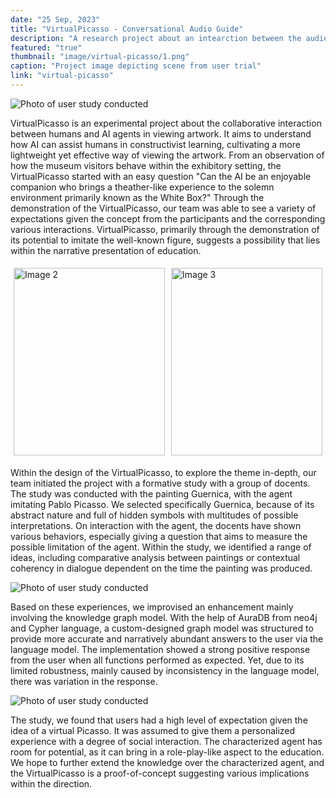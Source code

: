 ```yaml
---
date: "25 Sep, 2023"
title: "VirtualPicasso - Conversational Audio Guide"
description: "A research project about an intearction between the audience and the artwork"
featured: "true"
thumbnail: "image/virtual-picasso/1.png"
caption: "Project image depicting scene from user trial"
link: "virtual-picasso"
---
```


![Photo of user study conducted](/image/virtual-picasso/1.png)

VirtualPicasso is an experimental project about the collaborative interaction between humans and AI agents in viewing artwork. It aims to understand how AI can assist humans in constructivist learning, cultivating a more lightweight yet effective way of viewing the artwork. From an observation of how the museum visitors behave within the exhibitory setting, the VirtualPicasso started with an easy question "Can the AI be an enjoyable companion who brings a theather-like experience to the solemn environment primarily known as the White Box?" Through the demonstration of the VirtualPicasso, our team was able to see a variety of expectations given the concept from the participants and the corresponding various interactions. VirtualPicasso, primarily through the demonstration of its potential to imitate the well-known figure, suggests a possibility that lies within the narrative presentation of education.

<div style="display: flex;">
    <div style="flex: 1; padding: 5px;">
        <img src="/image/virtual-picasso/2.png" alt="Image 2" style="width: 100%; object-fit: cover; height: 300px;">
    </div>
    <div style="flex: 1; padding: 5px;">
        <img src="/image/virtual-picasso/3.png" alt="Image 3" style="width: 100%;
        object-fit: cover; height: 300px;">
    </div>
</div>

Within the design of the VirtualPicasso, to explore the theme in-depth, our team initiated the project with a formative study with a group of docents. The study was conducted with the painting Guernica, with the agent imitating Pablo Picasso. We selected specifically Guernica, because of its abstract nature and full of hidden symbols with multitudes of possible interpretations. On interaction with the agent, the docents have shown various behaviors, especially giving a question that aims to measure the possible limitation of the agent. Within the study, we identified a range of ideas, including comparative analysis between paintings or contextual coherency in dialogue dependent on the time the painting was produced.

![Photo of user study conducted](/image/virtual-picasso/4.png)

Based on these experiences, we improvised an enhancement mainly involving the knowledge graph model. With the help of AuraDB from neo4j and Cypher language, a custom-designed graph model was structured to provide more accurate and narratively abundant answers to the user via the language model. The implementation showed a strong positive response from the user when all functions performed as expected. Yet, due to its limited robustness, mainly caused by inconsistency in the language model, there was variation in the response. 

![Photo of user study conducted](/image/virtual-picasso/5.png)

The study, we found that users had a high level of expectation given the idea of a virtual Picasso. It was assumed to give them a personalized experience with a degree of social interaction. The characterized agent has room for potential, as it can bring in a role-play-like aspect to the education. We hope to further extend the knowledge over the characterized agent, and the VirtualPicasso is a proof-of-concept suggesting various implications within the direction.
